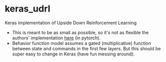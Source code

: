 # keras_udrl
Keras implementation of Upside Down Reinforcement Learning

* This is meant to be as small as possible, so it's not as flexible the authors' implementation [here](https://colab.research.google.com/drive/1ynS9g7YzFpNSwhva2_RDKYLjyGckCA8H?usp=sharing#scrollTo=Ypw6MFWIovhC) (in pytorch).
* Behavior function model assumes a gated (multiplicative) function between state and commands in the first few layers. But this should be super easy to change in Keras (have fun messing around).
